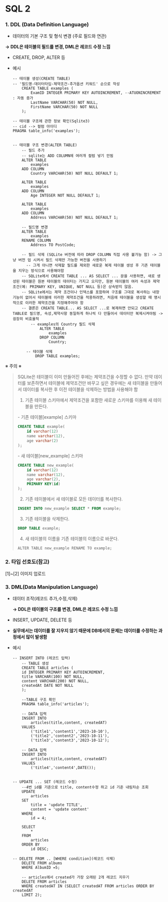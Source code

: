 # SQL 2

### 1. DDL (Data Definition Language)

- 데이터의 기본 구조 및 형식 변경 (주로 필드와 연관)

**→ DDL은 테이블의 필드를 변경, DML은 레코드 수정 느낌**

- CREATE, DROP, ALTER 등

- 예시

  ```sqlite
  -- 테이블 생성(CREATE TABLE)
  -- '필드명-데이터타입-제약조건-추가옵션 키워드' 순으로 작성
      CREATE TABLE examples (
          ExamID INTEGER PRIMARY KEY AUTOINCREMENT, --ATUONINCREMENT : 자동 증가
          LastName VARCHAR(50) NOT NULL,
          FirstName VARCHAR(50) NOT NULL
      );
  
  -- 테이블 구조에 관한 정보 확인(Sqlite3)
  -- cid --> 컬럼 아이디
  PRAGMA table_info('examples');
  
  
  -- 테이블 구조 변경(ALTER TABLE)
      -- 필드 추가
      -- sqlite는 ADD COLUMN에 여러개 컬럼 넣기 안됨
      ALTER TABLE
          examples
      ADD COLUMN
          Country VARCHAR(50) NOT NULL DEFAULT 1;
          
      ALTER TABLE
          examples
      ADD COLUMN
          Age INTEGER NOT NULL DEFAULT 1;
          
      ALTER TABLE
          examples
      ADD COLUMN
          Address VARCHAR(50) NOT NULL DEFAULT 1;
  
      -- 필드명 변경
      ALTER TABLE
          examples
      RENAME COLUMN
          Address TO PostCode;
      
      -- 필드 삭제 (SQLite 버전에 따라 DROP COLUMN 직접 사용 불가능 함) -> 그냥 버전 업 시켜서 필드 삭제만 가능한 버전을 사용하기
  		-- 그게 아니면 삭제할 필드를 제외한 새로운 복제 테이블 생성 후 기존 테이블을 지우는 방식으로 사용해야함
      -- SQLite에서 CREATE TABLE ... AS SELECT ... 문을 사용하면, 새로 생성된 테이블은 원본 테이블의 데이터는 가지고 오지만, 원본 테이블의 여러 속성과 제약 조건(예: PRIMARY KEY, UNIQUE, NOT NULL 등)은 상속받지 않음.
      -- SQLite에서는 제약 조건이나 인덱스를 포함하여 구조를 그대로 복사하는 내장 기능이 없어서 테이블에 이러한 제약조건을 적용하려면, 처음에 테이블을 생성할 때 명시적으로 이러한 제약조건을 지정해주어야 함 
      -- 결론은 CREATE TABLE... AS SELECT ...로 복제하면 안되고 CREATE TABLE로 필드명, 속성,제약사항 동일하게 하나씩 다 만들어서 데이터만 복제시켜야됨 -> 굉장히 비효율적
          -- examples의 Country 필드 삭제
              ALTER TABLE
                  examples
              DROP COLUMN
                  Country;
  
  		-- 테이블 삭제
  			DROP TABLE examples;
  ```

  

※ 주의 ※ 

> SQLite은 테이블이 이미 만들어진 후에는 제약조건을 수정할 수 없다. 만약 데이터를 보존하면서 테이블에 제약조건만 바꾸고 싶은 경우에는 새 테이블을 만들어서 데이터를 복사한 후 이전 테이블을 삭제하는 방법을 사용해야 함
>
> 1. 기존 테이블 스키마에서 제약조건을 포함한 새로운 스키마를 이용해 새 테이블을 만든다. 
>
>  \- 기존 테이블[example] 스키마
>
> ```sql
> CREATE TABLE example(
>     id varchar(12)
>     name varchar(12),
>     age varchar(2)
> );
> ```
>
>  \- 새 테이블[new_example] 스키마
>
> ```sql
> CREATE TABLE new_example(
>     id varchar(12)
>     name varchar(12),
>     age varchar(2),
>     PRIMARY KEY(id)
> );
> ```
>
> 2. 기존 테이블에서 새 테이블로 모든 데이터를 복사한다.
>
> ```sql
> INSERT INTO new_example SELECT * FROM example;
> ```
>
> 3. 기존 테이블을 삭제한다.
>
> ```sql
> DROP TABLE example;
> ```
>
> 4. 새 테이블의 이름을 기존 테이블의 이름으로 바꾼다.
>
> ```sqlite
> ALTER TABLE new_example RENAME TO example;
> ```



### 2. 타입 선호도(참고)

[1]~[2] 이미지 업로드



### 3. DML(Data Manipulation Language)

- 데이터 조작(레코드 추가,수정,삭제)

  **→ DDL은 테이블의 구조를 변경, DML은 레코드 수정 느낌**

- INSERT, UPDATE, DELETE 등

- **실무에서는 데이터를 잘 지우지 않기 때문에 DB에서의 문제는 데이터를 수정하는 과정에서 많이 발생함**

- 예시

  ```sqlite
  -- INSERT INTO (레코드 입력) 
      -- TABLE 생성
      CREATE TABLE articles (
      id INTEGER PRIMARY KEY AUTOINCREMENT,
      title VARCHAR(100) NOT NULL,
      content VARCHAR(200) NOT NULL,
      createdAt DATE NOT NULL
      );
  
      --TABLE 구조 확인
      PRAGMA table_info('articles');
  
      -- DATA 입력
      INSERT INTO
          articles(title,content, createdAT)
      VALUES
          ('title1','content1','2023-10-10'),
          ('title2','content2','2023-10-11'),
          ('title3','content3','2023-10-12');
  
      -- DATA 입력
      INSERT INTO
          articles(title,content, createdAT)
      VALUES
          ('title4','content4',DATE());
  
  
  -- UPDATE ... SET (레코드 수정)
      --4번 id를 기준으로 title, content수정 하고 id 기준 내림차순 조회
      UPDATE
          articles
      SET
          title = 'update TITLE',
          content = 'update content'
      WHERE
          id = 4;
  
      SELECT
          *
      FROM
          articles
      ORDER BY
          id DESC;
  
  -- DELETE FROM .. [WHERE condition](레코드 삭제)
      DELETE FROM albums
      WHERE AlbumID =5;
  
      -- articles에서 created가 가장 오래된 2개 레코드 지우기
      DELETE FROM articles
      WHERE createdAT IN (SELECT createdAT FROM articles ORDER BY createdAT
      LIMIT 2);
  ```